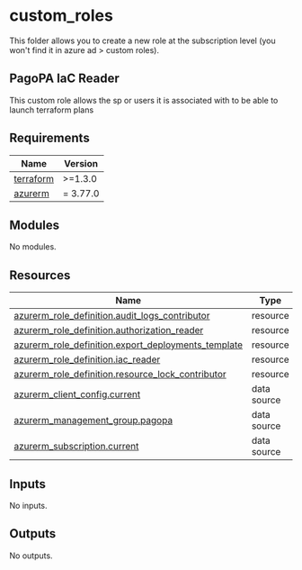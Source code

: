 # custom_roles

This folder allows you to create a new role at the subscription level (you won't find it in azure ad > custom roles).

## PagoPA IaC Reader

This custom role allows the sp or users it is associated with to be able to launch terraform plans

<!-- markdownlint-disable -->
<!-- BEGINNING OF PRE-COMMIT-TERRAFORM DOCS HOOK -->
## Requirements

| Name | Version |
|------|---------|
| <a name="requirement_terraform"></a> [terraform](#requirement\_terraform) | >=1.3.0 |
| <a name="requirement_azurerm"></a> [azurerm](#requirement\_azurerm) | = 3.77.0 |

## Modules

No modules.

## Resources

| Name | Type |
|------|------|
| [azurerm_role_definition.audit_logs_contributor](https://registry.terraform.io/providers/hashicorp/azurerm/3.77.0/docs/resources/role_definition) | resource |
| [azurerm_role_definition.authorization_reader](https://registry.terraform.io/providers/hashicorp/azurerm/3.77.0/docs/resources/role_definition) | resource |
| [azurerm_role_definition.export_deployments_template](https://registry.terraform.io/providers/hashicorp/azurerm/3.77.0/docs/resources/role_definition) | resource |
| [azurerm_role_definition.iac_reader](https://registry.terraform.io/providers/hashicorp/azurerm/3.77.0/docs/resources/role_definition) | resource |
| [azurerm_role_definition.resource_lock_contributor](https://registry.terraform.io/providers/hashicorp/azurerm/3.77.0/docs/resources/role_definition) | resource |
| [azurerm_client_config.current](https://registry.terraform.io/providers/hashicorp/azurerm/3.77.0/docs/data-sources/client_config) | data source |
| [azurerm_management_group.pagopa](https://registry.terraform.io/providers/hashicorp/azurerm/3.77.0/docs/data-sources/management_group) | data source |
| [azurerm_subscription.current](https://registry.terraform.io/providers/hashicorp/azurerm/3.77.0/docs/data-sources/subscription) | data source |

## Inputs

No inputs.

## Outputs

No outputs.
<!-- END OF PRE-COMMIT-TERRAFORM DOCS HOOK -->
